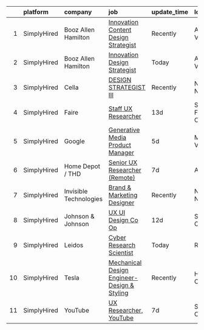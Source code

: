 

|    | platform    | company                | job                                                                                                                                                        | update_time   | location          |
|---:|:------------|:-----------------------|:-----------------------------------------------------------------------------------------------------------------------------------------------------------|:--------------|:------------------|
|  1 | SimplyHired | Booz Allen Hamilton    | [Innovation Content Design Strategist](https://www.simplyhired.com/job/A_KIko8rtDhDTW9OJtq3LroX0oep05k_H6-_ON2mt_m9nD70Snmcvg?q=generative+design)         | Recently      | Arlington, VA     |
|  2 | SimplyHired | Booz Allen Hamilton    | [Innovation Design Strategist](https://www.simplyhired.com/job/32kHabJ_GNa7AYTSiT6tY3wiqN5vHxuwpK2NygIW5WW1X_SirsdwsQ?q=generative+design)                 | Today         | Arlington, VA     |
|  3 | SimplyHired | Cella                  | [DESIGN STRATEGIST III](https://www.simplyhired.com/job/KU1kTsQ4n-ez8o99t-v4rcFFo-Fg_w2giYsS_-LbcE0WHJLEZIjuPg?q=generative+design)                        | Recently      | New York, NY      |
|  4 | SimplyHired | Faire                  | [Staff UX Researcher](https://www.simplyhired.com/job/CX6rBu9J12pVECZFKbixd-8FrlEMXqYK32IHnkBLRbi-7h924xUXlA?q=generative+design)                          | 13d           | San Francisco, CA |
|  5 | SimplyHired | Google                 | [Generative Media Product Manager](https://www.simplyhired.com/job/uqIc-sgUcwgM5htIQCMO84aE_ZijcHOm8me38qdTsMKqYGvHGrTy8A?q=generative+design)             | 5d            | Mountain View, CA |
|  6 | SimplyHired | Home Depot / THD       | [Senior UX Researcher (Remote)](https://www.simplyhired.com/job/DiCavZnQpT21ZdXEi_Pma3djtrmYlXd3j8AD_HXCabAQ_yf7OS0MHA?q=generative+design)                | 7d            | Atlanta, GA       |
|  7 | SimplyHired | Invisible Technologies | [Brand & Marketing Designer](https://www.simplyhired.com/job/HTwYmjjsODkNfYDv_CyZzBHtdoAWeqs31ufgGegB44TMZ7wNUMGZHA?q=generative+design)                   | Recently      | New York, NY      |
|  8 | SimplyHired | Johnson & Johnson      | [UX UI Design Co Op](https://www.simplyhired.com/job/irxV09gXyZISmKqhRWK0YYV1TBxvj1sZOv6Rr939szATDt6Pknh-eg?q=generative+design)                           | 12d           | Santa Clara, CA   |
|  9 | SimplyHired | Leidos                 | [Cyber Research Scientist](https://www.simplyhired.com/job/ARU8aZ8ejezvW1V9s0AxxBOeZIX3sErFApLfH88HUgmNto5TikeLzw?q=generative+design)                     | Today         | Remote            |
| 10 | SimplyHired | Tesla                  | [Mechanical Design Engineer- Design & Styling](https://www.simplyhired.com/job/tKT9Sw4M0YPtgj2CKQ_oDeWG7KrTYdJsSVlUA3LpE2pk3UFR7HpGSg?q=generative+design) | Recently      | Hawthorne, CA     |
| 11 | SimplyHired | YouTube                | [UX Researcher, YouTube](https://www.simplyhired.com/job/l93ibmkOKRi_j1KvXmEYz2hmmPcSSOb41b7H0D9XeYie7_Kcu4tXZA?q=generative+design)                       | 7d            | San Bruno, CA     |